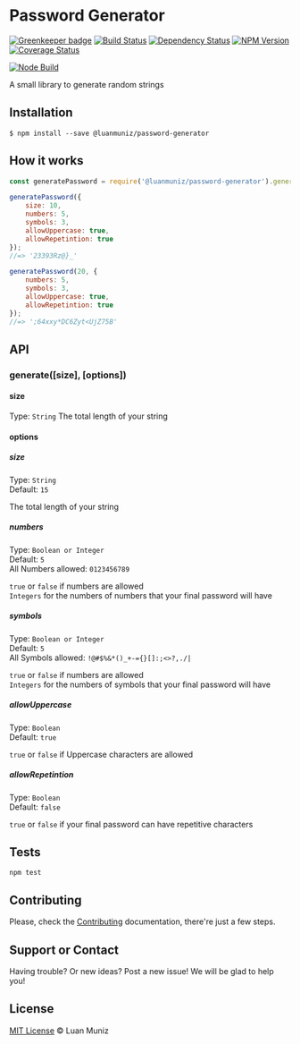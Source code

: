 Password Generator
=========

[![Greenkeeper badge](https://badges.greenkeeper.io/luanmuniz/password-generator.svg)](https://greenkeeper.io/)
[![Build Status][travis-image]][travis-url] [![Dependency Status][depstat-image]][depstat-url] [![NPM Version][node-image]][node-url] [![Coverage Status][coverrals-image]][coverrals-url]

[![Node Build][nodei-image]][nodei-url]

A small library to generate random strings

## Installation

```shell
$ npm install --save @luanmuniz/password-generator
```

## How it works
```js
const generatePassword = require('@luanmuniz/password-generator').generate;

generatePassword({
	size: 10,
	numbers: 5,
	symbols: 3,
	allowUppercase: true,
	allowRepetintion: true
});
//=> '23393Rz@}_'

generatePassword(20, {
	numbers: 5,
	symbols: 3,
	allowUppercase: true,
	allowRepetintion: true
});
//=> ';64xxy*DC6Zyt<UjZ75B'
```
## API

### generate([size], [options])

#### size
Type: `String`
The total length of your string

#### options

##### size
Type: `String`<br>
Default: `15`

The total length of your string

##### numbers
Type: `Boolean or Integer`<br>
Default: `5`<br>
All Numbers allowed: `0123456789`

`true` or `false` if numbers are allowed<br>
`Integers` for the numbers of numbers that your final password will have

##### symbols
Type: `Boolean or Integer`<br>
Default: `5`<br>
All Symbols allowed: `!@#$%&*()_+-={}[]:;<>?,./|`

`true` or `false` if numbers are allowed<br>
`Integers` for the numbers of symbols that your final password will have

##### allowUppercase
Type: `Boolean`<br>
Default: `true`

`true` or `false` if Uppercase characters are allowed

##### allowRepetintion
Type: `Boolean`<br>
Default: `false`

`true` or `false` if your final password can have repetitive characters

## Tests
`npm test`

## Contributing
Please, check the [Contributing](CONTRIBUTING.md) documentation, there're just a few steps.

## Support or Contact

Having trouble? Or new ideas? Post a new issue! We will be glad to help you!

## License

[MIT License](http://luanmuniz.mit-license.org) © Luan Muniz

[travis-url]: https://travis-ci.org/luanmuniz/password-generator
[travis-image]: https://travis-ci.org/luanmuniz/password-generator.png?branch=master
[depstat-url]: https://david-dm.org/luanmuniz/password-generator#info=devDependencies
[depstat-image]: https://david-dm.org/luanmuniz/password-generator/dev-status.png
[nodei-image]: https://nodei.co/npm/@luanmuniz/password-generator.png
[nodei-url]: https://nodei.co/npm/@luanmuniz/password-generator
[node-image]: https://badge.fury.io/js/%40luanmuniz%2Fpassword-generator.svg
[node-url]: http://badge.fury.io/js/%40luanmuniz%2Fpassword-generator
[coverrals-image]: https://coveralls.io/repos/github/luanmuniz/password-generator/badge.svg?branch=master
[coverrals-url]: https://coveralls.io/github/luanmuniz/password-generator?branch=master

